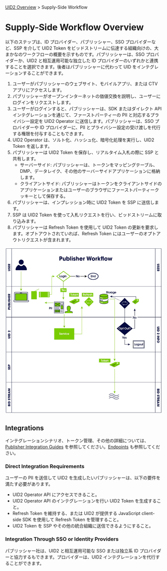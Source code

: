 [UID2 Overview](../README-ja.md) > Supply-Side Workflow

# Supply-Side Workflow Overview

以下のステップは、ID プロバイダー、パブリッシャー、SSO プロバイダーなど、SSP を介して UID2 Token をビッドストリームに伝達する組織向けの、大まかなのワークフローの概要を示すものです。パブリッシャーは、SSO プロバイダーか、UID2 と相互運用可能な独立した ID プロバイダーのいずれかと連携することを選択できます。後者はパブリッシャーに代わって UID をインテグレーションすることができます。

1. ユーザーがパブリッシャーのウェブサイト、モバイルアプリ、または CTV アプリにアクセスします。
2. パブリッシャーがオープンインターネットの価値交換を説明し、ユーザーにログインをリクエストします。
3. ユーザーがログインすると、パブリッシャーは、SDK またはダイレクト API インテグレーションを通じて、ファーストパーティーの PII と対応するプライバシー設定を UID2 Operator に送信します。パブリッシャーは、SSO プロバイダーや ID プロバイダーに、PII とプライバシー設定の受け渡しを代行する権限を付与することもできます。
4. UID2 Operator は、ソルト化、ハッシュ化、暗号化処理を実行し、UID2 Token を返します。
5. パブリッシャーは UID2 Token を保存し、リアルタイム入札の際に SSP と共有します。
   - サーバーサイド: パブリッシャーは、トークンをマッピングテーブル、DMP、データレイク、その他のサーバーサイドアプリケーションに格納します。
   - クライアントサイド: パブリッシャーはトークンをクライアントサイドのアプリケーションまたはユーザーのブラウザにファーストパーティークッキーとして保存する。
6. パブリッシャーは、インプレッション時に UID2 Token を SSP に送信します。
7. SSP は UID2 Token を使って入札リクエストを行い、ビッドストリームに取り込みます。
8. パブリッシャーは Refresh Token を使用して UID2 Token の更新を要求します。オプトアウトされていれば、Refresh Token にはユーザーのオプトアウトリクエストが含まれます。

![Publisher Workflow](../images/publisher_workflow.jpg)

## Integrations

インテグレーションシナリオ、トークン管理、その他の詳細については、[Publisher Integration Guides](../api-ja/v2/guides/README.md) を参照してください。[Endpoints](../api-ja/v2/endpoints/README.md) も参照してください。

### Direct Integration Requirements

ユーザーの PII を送信して UID2 を生成したいパブリッシャーは、以下の要件を満たす必要があります。

- UID2 Operator API にアクセスできること。
- UID2 Operator API のインテグレーションを行い UID2 Token を生成すること。
- Refresh Token を維持する、または UID2 が提供する JavaScript client-side SDK を使用して Refresh Token を管理すること。
- UID2 Token を SSP やその他の統合組織に送信できるようにすること。

### Integration Through SSO or Identity Providers

パブリッシャー社は、UID2 と相互運用可能な SSO または独立系 ID プロバイダーと協力するもできます。プロバイダーは、UID2 インテグレーションを代行することができます。
